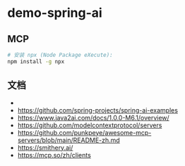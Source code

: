 # demo-spring-ai

## MCP

```bash
# 安装 npx (Node Package eXecute):
npm install -g npx
```




## 文档

* 
* https://github.com/spring-projects/spring-ai-examples
* https://www.java2ai.com/docs/1.0.0-M6.1/overview/
* https://github.com/modelcontextprotocol/servers
* https://github.com/punkpeye/awesome-mcp-servers/blob/main/README-zh.md
* https://smithery.ai/
* https://mcp.so/zh/clients
